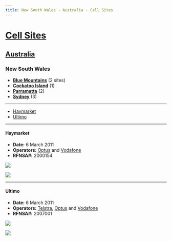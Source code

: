 ```yaml
---
title: New South Wales - Australia - Cell Sites
---
```


# [Cell Sites](../../)

## [Australia](../)

### New South Wales

* **[Blue Mountains](blue-mountains)** (2 sites)
* **[Cockatoo Island](cockatoo-island)** (1)
* **[Parramatta](parramatta)** (2)
* **[Sydney](sydney)** (3)

---

* [Haymarket](#haymarket)
* [Ultimo](#ultimo)

---

#### Haymarket

* **Date:** 6 March 2011
* **Operators:** [Optus] and [Vodafone]
* **RFNSA#:** 2000154

![](https://f001.backblazeb2.com/file/CellSites/AU/NSW/20110306-174243.jpg)

![](https://f001.backblazeb2.com/file/CellSites/AU/NSW/20110306-174250.jpg)

---

#### Ultimo

* **Date:** 6 March 2011
* **Operators:** [Telstra], [Optus] and [Vodafone]
* **RFNSA#:** 2007001

![](https://f001.backblazeb2.com/file/CellSites/AU/NSW/20110306-190610.jpg)

![](https://f001.backblazeb2.com/file/CellSites/AU/NSW/20110306-190620.jpg)

[Telstra]: https://en.wikipedia.org/wiki/Telstra
[Optus]: https://en.wikipedia.org/wiki/Optus
[Vodafone]: https://en.wikipedia.org/wiki/Vodafone_(Australia)
